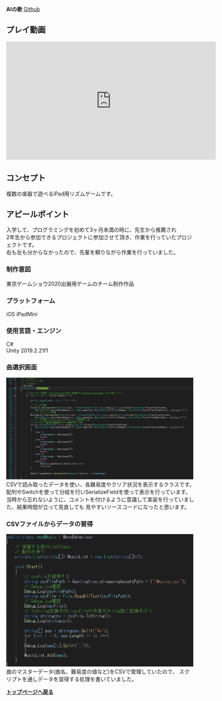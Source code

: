 &nbsp;  
**AIの歌** [Github](https://github.com/KURO-Games/songForAI)

## プレイ動画
<iframe width="560" height="315" src="https://www.youtube.com/embed/dH-3s-zMx2k" title="YouTube video player" frameborder="0" allow="accelerometer; autoplay; clipboard-write; encrypted-media; gyroscope; picture-in-picture; web-share" allowfullscreen></iframe>

## コンセプト
複数の楽器で遊べるiPad用リズムゲームです。 

## アピールポイント
入学して、プログラミングを初めて3ヶ月未満の時に、先生から推薦され  
2年生から参加できるプロジェクトに参加させて頂き、作業を行っていたプロジェクトです。  
右も左も分からなかったので、先輩を頼りながら作業を行っていました。

### 制作意図
東京ゲームショウ2020出展用ゲームのチーム制作作品

### プラットフォーム
iOS iPadMini

### 使用言語・エンジン
C#  
Unity 2019.2.21f1  

### 曲選択画面
<img width="500" src="https://github.com/kanicha/kanicha.github.io/blob/Master/image/SongForAI/SongSelectUI/pics1.PNG?raw=true">  
CSVで読み取ったデータを使い、各難易度やクリア状況を表示するクラスです。
配列やSwitchを使って分岐を行いSerializeFieldを使って表示を行っています。
当時から忘れないように、コメントを付けるように意識して実装を行っていました、結果時間が立って見直しても  
見やすいソースコードになったと思います。  

### CSVファイルからデータの習得
<img width="500" src="https://github.com/kanicha/kanicha.github.io/blob/Master/image/SongForAI/ReadCSV/pics1.PNG?raw=true">  
曲のマスターデータ(曲名、難易度の値など)をCSVで管理していたので、
スクリプトを通しデータを習得する処理を書いていました。  

**[トップページへ戻る](../index.md)**

